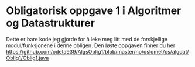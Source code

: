# Obligatorisk oppgave 1 i Algoritmer og Datastrukturer

Dette er bare kode jeg gjorde for å leke meg litt med de forskjellige modul/funksjonene i denne obligen.
Den løste oppgaven finner du her https://github.com/odeta939/AlgsOblig1/blob/master/no/oslomet/cs/algdat/Oblig1/Oblig1.java
